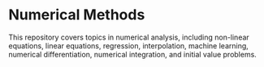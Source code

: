 # Numerical Methods
This repository covers topics in numerical analysis, including non-linear equations, linear equations, regression, interpolation, machine learning, numerical differentiation, numerical integration, and initial value problems.
